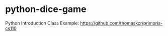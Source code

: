 # python-dice-game

Python Introduction Class Example: https://github.com/thomaskcr/primoris-cs110

